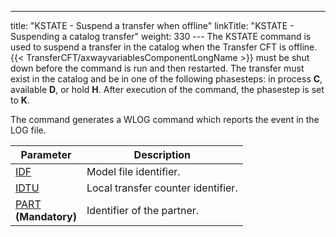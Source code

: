 ---
title: "KSTATE - Suspend a transfer when offline"
linkTitle: "KSTATE - Suspending a catalog transfer"
weight: 330
--- The KSTATE
command is used to suspend a transfer in the catalog when the Transfer CFT is offline. {{< TransferCFT/axwayvariablesComponentLongName  >}} must
be shut down before the command is run and then restarted. The transfer
must exist in the catalog and be in one of the following phasesteps: in process
****C****, available ****D****,
or hold ****H****. After execution of
the command, the phasestep is set to ****K****.

The command generates a WLOG command which reports the event in the
LOG file.

| Parameter  | Description  |
| --- | --- |
| [IDF](../../../command_summary/parameter_intro/idf) | Model file identifier. |
| [IDTU](../../../command_summary/parameter_intro/idtu) | Local transfer counter identifier. |
| [PART](../../../command_summary/parameter_intro/part)<br/> **(Mandatory)** | Identifier of the partner. |

